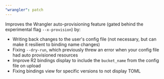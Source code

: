 ```yaml
---
"wrangler": patch
---
```


Improves the Wrangler auto-provisioning feature (gated behind the experimental flag `--x-provision`) by:

- Writing back changes to the user's config file (not necessary, but can make it resilient to binding name changes)
- Fixing `--dry-run`, which previously threw an error when your config file had auto provisioned resources
- Improve R2 bindings display to include the `bucket_name` from the config file on upload
- Fixing bindings view for specific versions to not display TOML
